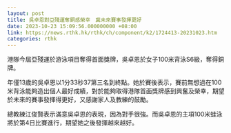 ```yaml
---
layout: post
title: 吳卓恩對亞殘運奪銅感榮幸　冀未來賽事發揮更好
date: 2023-10-23 15:09:56.000000000 +08:00
link: https://news.rthk.hk/rthk/ch/component/k2/1724413-20231023.htm
categories: rthk
---
```


港隊今屆亞殘運於游泳項目奪得首面獎牌，吳卓恩於女子100米背泳S6級，奪得銅牌。

年僅13歲的吳卓恩以1分33秒37第三名到終點。她於賽後表示，賽前無想過在100米背泳能夠造出個人最好成績，對於能夠取得港隊首面獎牌感到興奮及榮幸，期望於未來的賽事發揮得更好，又感謝家人及教練的鼓勵。

總教練江俊賢表示滿意吳卓恩的表現，因為對手很強。而吳卓恩的主項100米蛙泳將於第4日比賽進行，期望她之後發揮越來越好。
